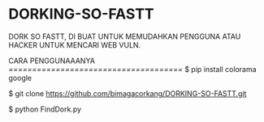 # DORKING-SO-FASTT
DORK SO FASTT, DI BUAT UNTUK MEMUDAHKAN PENGGUNA ATAU HACKER UNTUK MENCARI WEB VULN.


CARA PENGGUNAAANYA
*=====================================*
$ pip install colorama google

$ git clone https://github.com/bimagacorkang/DORKING-SO-FASTT.git

$ python FindDork.py
